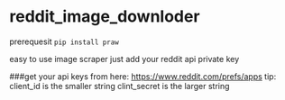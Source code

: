 # reddit_image_downloder

prerequesit 
`pip install praw`

easy to use image scraper 
just add your reddit api private key

###get your api keys from here:
https://www.reddit.com/prefs/apps
tip:
client_id is the smaller string
clint_secret is the larger string
